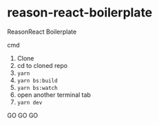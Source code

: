 # reason-react-boilerplate
ReasonReact Boilerplate

cmd
1. Clone
2. cd to cloned repo
3. `yarn`
4. `yarn bs:build`
5. `yarn bs:watch`
6. open another terminal tab
7. `yarn dev`

GO GO GO

